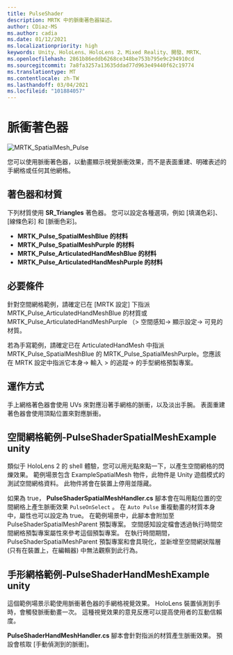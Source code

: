 ```yaml
---
title: PulseShader
description: MRTK 中的脈衝著色器描述。
author: CDiaz-MS
ms.author: cadia
ms.date: 01/12/2021
ms.localizationpriority: high
keywords: Unity、HoloLens、HoloLens 2、Mixed Reality、開發、MRTK、
ms.openlocfilehash: 2861b86eddb6268ce348be753b795e9c294910cd
ms.sourcegitcommit: 7a8fa3257a13635ddad77d963e49440f62c19774
ms.translationtype: MT
ms.contentlocale: zh-TW
ms.lasthandoff: 03/04/2021
ms.locfileid: "101884057"
---
```

# <a name="pulse-shader"></a>脈衝著色器

![MRTK_SpatialMesh_Pulse](https://user-images.githubusercontent.com/13754172/68261851-3489e200-fff6-11e9-9f6c-5574a7dd8db7.gif)

您可以使用脈衝著色器，以動畫顯示視覺脈衝效果，而不是表面重建、明確表述的手網格或任何其他網格。

## <a name="shader-and-material"></a>著色器和材質

下列材質使用 **SR_Triangles** 著色器。 您可以設定各種選項，例如 [填滿色彩]、[線條色彩] 和 [脈衝色彩]。

- **MRTK_Pulse_SpatialMeshBlue 的材料** 
- **MRTK_Pulse_SpatialMeshPurple 的材料** 
- **MRTK_Pulse_ArticulatedHandMeshBlue 的材料** 
- **MRTK_Pulse_ArticulatedHandMeshPurple 的材料** 

## <a name="prerequisites"></a>必要條件

針對空間網格範例，請確定已在 [MRTK 設定] 下指派 MRTK_Pulse_ArticulatedHandMeshBlue 的材質或 MRTK_Pulse_ArticulatedHandMeshPurple （> 空間感知-> 顯示設定-> 可見的材質。

若為手寫範例，請確定已在 ArticulatedHandMesh 中指派 MRTK_Pulse_SpatialMeshBlue 的 MRTK_Pulse_SpatialMeshPurple。您應該在 MRTK 設定中指派它本身-> 輸入 > 的追蹤-> 的手型網格預製專案。

## <a name="how-it-works"></a>運作方式

手上網格著色器會使用 UVs 來對應沿著手網格的脈衝，以及淡出手腕。 表面重建著色器會使用頂點位置來對應脈衝。

## <a name="spatial-mesh-example---pulseshaderspatialmeshexampleunity"></a>空間網格範例-PulseShaderSpatialMeshExample unity

類似于 HoloLens 2 的 shell 體驗，您可以用光點來點一下，以產生空間網格的閃爍效果。 範例場景包含 ExampleSpatialMesh 物件，此物件是 Unity 遊戲模式的測試空間網格資料。 此物件將會在裝置上停用並隱藏。

如果為 true， **PulseShaderSpatialMeshHandler.cs** 腳本會在叫用點位置的空間網格上產生脈衝效果 `PulseOnSelect` 。 在  `Auto Pulse` 重複動畫的材質本身中，屬性也可以設定為 true。  在範例場景中，此腳本會附加至 PulseShaderSpatialMeshParent 預製專案。  空間感知設定檔會透過執行時間空間網格預製專案屬性來參考這個預製專案。 在執行時間期間，PulseShaderSpatialMeshParent 預製專案和會具現化，並新增至空間網狀階層 (只有在裝置上，在編輯器) 中無法觀察到此行為。

## <a name="hand-mesh-example---pulseshaderhandmeshexampleunity"></a>手形網格範例-PulseShaderHandMeshExample unity

這個範例場景示範使用脈衝著色器的手網格視覺效果。 HoloLens 裝置偵測到手時，會觸發脈衝動畫一次。 這種視覺效果的意見反應可以提高使用者的互動信賴度。 

**PulseShaderHandMeshHandler.cs** 腳本會針對指派的材質產生脈衝效果。 預設會核取 [手動偵測到的脈衝]。
